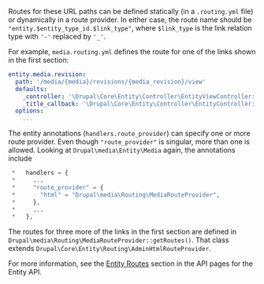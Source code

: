 Routes for these URL paths can be defined statically (in a `.routing.yml` file) or dynamically in a route provider. In either case, the route name should be `"entity.$entity_type_id.$link_type"`, where `$link_type` is the link relation type with `'-'` replaced by `'_'`.

For example, `media.routing.yml` defines the route for one of the links shown in the first section:

```yaml
entity.media.revision:
  path: '/media/{media}/revisions/{media_revision}/view'
  defaults:
    _controller: '\Drupal\Core\Entity\Controller\EntityViewController::viewRevision'
    _title_callback: '\Drupal\Core\Entity\Controller\EntityController::title'
  options:
    ...
```

The entity annotations (`handlers.route_provider`) can specify one or more route provider. Even though `"route_provider"` is singular, more than one is allowed. Looking at `Drupal\media\Entity\Media` again, the annotations include

```php
 *   handlers = {
 *     ...
 *     "route_provider" = {
 *       "html" = "Drupal\media\Routing\MediaRouteProvider",
 *     },
 *     ...
 *   },
```

The routes for three more of the links in the first section are defined in `Drupal\media\Routing\MediaRouteProvider::getRoutes()`. That class extends `Drupal\Core\Entity\Routing\AdminHtmlRouteProvider`.

For more information, see the [Entity Routes](https://api.drupal.org/api/drupal/core!lib!Drupal!Core!Entity!entity.api.php/group/entity%5Fapi/9.4.x#sec%5Froutes) section in the API pages for the Entity API.